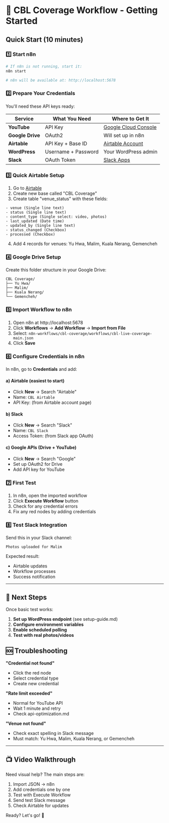 # 🚀 CBL Coverage Workflow - Getting Started

## Quick Start (10 minutes)

### 1️⃣ Start n8n
```bash
# If n8n is not running, start it:
n8n start

# n8n will be available at: http://localhost:5678
```

### 2️⃣ Prepare Your Credentials

You'll need these API keys ready:

| Service | What You Need | Where to Get It |
|---------|---------------|-----------------|
| **YouTube** | API Key | [Google Cloud Console](https://console.cloud.google.com/apis/library/youtube.googleapis.com) |
| **Google Drive** | OAuth2 | Will set up in n8n |
| **Airtable** | API Key + Base ID | [Airtable Account](https://airtable.com/account) |
| **WordPress** | Username + Password | Your WordPress admin |
| **Slack** | OAuth Token | [Slack Apps](https://api.slack.com/apps) |

### 3️⃣ Quick Airtable Setup

1. Go to [Airtable](https://airtable.com)
2. Create new base called "CBL Coverage"
3. Create table "venue_status" with these fields:

```
- venue (Single line text)
- status (Single line text) 
- content_type (Single select: video, photos)
- last_updated (Date time)
- updated_by (Single line text)
- status_changed (Checkbox)
- processed (Checkbox)
```

4. Add 4 records for venues: Yu Hwa, Malim, Kuala Nerang, Gemencheh

### 4️⃣ Google Drive Setup

Create this folder structure in your Google Drive:
```
CBL Coverage/
├── Yu Hwa/
├── Malim/
├── Kuala Nerang/
└── Gemencheh/
```

### 5️⃣ Import Workflow to n8n

1. Open n8n at http://localhost:5678
2. Click **Workflows** → **Add Workflow** → **Import from File**
3. Select: `n8n-workflows/cbl-coverage/workflows/cbl-live-coverage-main.json`
4. Click **Save**

### 6️⃣ Configure Credentials in n8n

In n8n, go to **Credentials** and add:

#### a) Airtable (easiest to start)
- Click **New** → Search "Airtable"
- Name: `CBL Airtable`
- API Key: (from Airtable account page)

#### b) Slack
- Click **New** → Search "Slack"  
- Name: `CBL Slack`
- Access Token: (from Slack app OAuth)

#### c) Google APIs (Drive + YouTube)
- Click **New** → Search "Google"
- Set up OAuth2 for Drive
- Add API key for YouTube

### 7️⃣ First Test

1. In n8n, open the imported workflow
2. Click **Execute Workflow** button
3. Check for any credential errors
4. Fix any red nodes by adding credentials

### 8️⃣ Test Slack Integration

Send this in your Slack channel:
```
Photos uploaded for Malim
```

Expected result:
- Airtable updates
- Workflow processes
- Success notification

---

## 🎯 Next Steps

Once basic test works:

1. **Set up WordPress endpoint** (see setup-guide.md)
2. **Configure environment variables**
3. **Enable scheduled polling**
4. **Test with real photos/videos**

## 🆘 Troubleshooting

**"Credential not found"**
- Click the red node
- Select credential type
- Create new credential

**"Rate limit exceeded"**
- Normal for YouTube API
- Wait 1 minute and retry
- Check api-optimization.md

**"Venue not found"**
- Check exact spelling in Slack message
- Must match: Yu Hwa, Malim, Kuala Nerang, or Gemencheh

---

## 📺 Video Walkthrough

Need visual help? The main steps are:

1. Import JSON → n8n
2. Add credentials one by one
3. Test with Execute Workflow
4. Send test Slack message
5. Check Airtable for updates

Ready? Let's go! 🏏